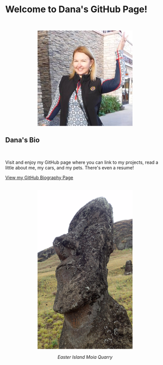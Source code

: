 <html>
<h1>Welcome to Dana's GitHub Page!</h1><br>
<figure>
  <p align="center">
    <img src="Images/Avatar.jpg" class="rounded-circle" hspace="20">
  </p>
</figure>
<h2>Dana's Bio</h2><br>
<p>Visit and enjoy my GitHub page where you can link to my projects, read a little about me, my cars, and my pets. There's even a resume!</p>
<a href="https://danawoodruff.github.io">View my GitHub Biography Page</a><br>
<br>
<figure>
  <p align="center">
    <img width="300" height="500" src="Images/IMG_0640.JPG" hspace="20">
    <figcaption align="center"><em>Easter Island Moia Quarry</em></figcaption>
  </p>
</figure>

</body>

</html>

